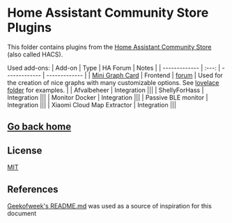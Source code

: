 # Home Assistant Community Store Plugins

This folder contains plugins from the [Home Assistant Community Store](https://hacs.xyz/) (also called HACS).

Used add-ons:
| Add-on  | Type | HA Forum | Notes |
| ------------- | :---: | ------------- | ------------- |
| [Mini Graph Card](https://github.com/kalkih/mini-graph-card) | Frontend | [forum](https://community.home-assistant.io/t/lovelace-mini-graph-card) | Used for the creation of nice graphs with many customizable options. See [lovelace folder](./../lovelace) for examples. |
| Afvalbeheer | Integration |||
| ShellyForHass | Integration |||
| Monitor Docker | Integration |||
| Passive BLE monitor | Integration |||
| Xiaomi Cloud Map Extractor | Integration |||



## [Go back home](./)

## License
[MIT](https://choosealicense.com/licenses/mit/)
## References
[Geekofweek's README.md](https://github.com/geekofweek/homeassistant/blob/master/README.md) was used as a source of inspiration for this document
